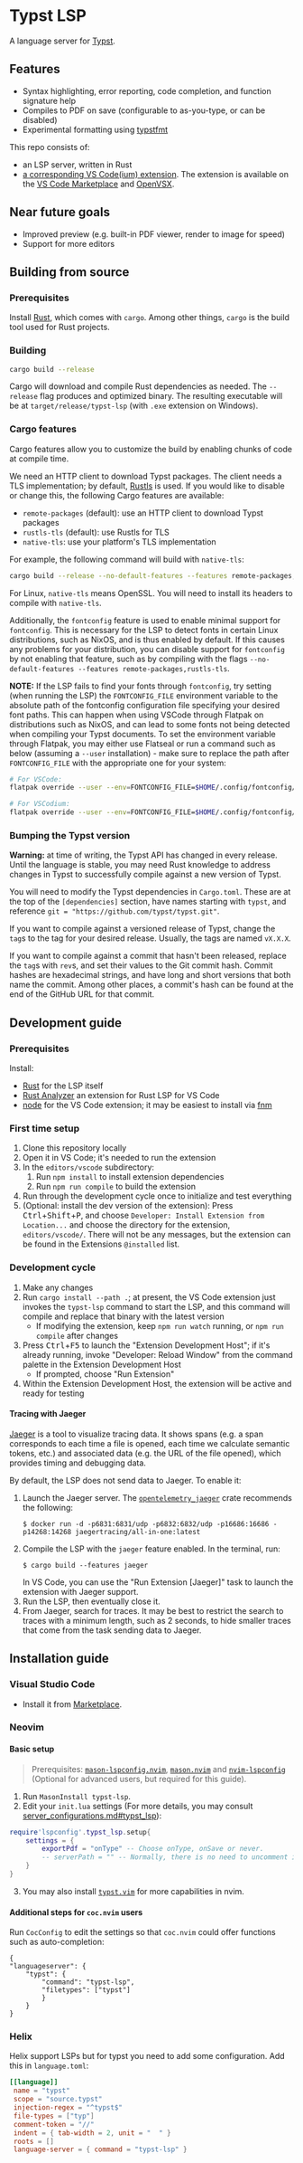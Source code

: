 # Typst LSP

A language server for [Typst](https://typst.app/).

## Features

- Syntax highlighting, error reporting, code completion, and function signature
    help
- Compiles to PDF on save (configurable to as-you-type, or can be disabled)
- Experimental formatting using [typstfmt](https://github.com/astrale-sharp/typstfmt)

This repo consists of:

- an LSP server, written in Rust
- [a corresponding VS Code(ium) extension](https://github.com/nvarner/typst-lsp/tree/master/editors/vscode).
The extension is available on the [VS Code Marketplace](https://marketplace.visualstudio.com/items?itemName=nvarner.typst-lsp)
and [OpenVSX](https://open-vsx.org/extension/nvarner/typst-lsp).

## Near future goals

- Improved preview (e.g. built-in PDF viewer, render to image for speed)
- Support for more editors

## Building from source

### Prerequisites
Install [Rust](https://www.rust-lang.org/), which comes with `cargo`. Among other things, `cargo` is the build tool used for Rust projects.

### Building
```sh
cargo build --release
```
Cargo will download and compile Rust dependencies as needed. The `--release` flag produces and optimized binary. The resulting executable will be at `target/release/typst-lsp` (with `.exe` extension on Windows).

### Cargo features
Cargo features allow you to customize the build by enabling chunks of code at compile time.

We need an HTTP client to download Typst packages. The client needs a TLS
implementation; by default, [Rustls](https://github.com/rustls/rustls) is used. If you would like to disable or change this, the following Cargo features are available:

- `remote-packages` (default): use an HTTP client to download Typst packages
- `rustls-tls` (default): use Rustls for TLS
- `native-tls`: use your platform's TLS implementation

For example, the following command will build with `native-tls`:
```sh
cargo build --release --no-default-features --features remote-packages,fontconfig,native-tls
```

For Linux, `native-tls` means OpenSSL. You will need to install its headers to compile with `native-tls`.

Additionally, the `fontconfig` feature is used to enable minimal support for `fontconfig`. This is necessary
for the LSP to detect fonts in certain Linux distributions, such as NixOS, and is thus enabled by default.
If this causes any problems for your distribution, you can disable support for `fontconfig` by not enabling that feature,
such as by compiling with the flags `--no-default-features --features remote-packages,rustls-tls`.

**NOTE:** If the LSP fails to find your fonts through `fontconfig`, try setting (when running the LSP) the `FONTCONFIG_FILE`
environment variable to the absolute path of the fontconfig configuration file specifying your desired font paths. This can happen
when using VSCode through Flatpak on distributions such as NixOS, and can lead to some fonts not being detected when compiling your
Typst documents. To set the environment variable through Flatpak, you may either use Flatseal or run a command such as below
(assuming a `--user` installation) - make sure to replace the path after `FONTCONFIG_FILE` with the appropriate one for your system:

```sh
# For VSCode:
flatpak override --user --env=FONTCONFIG_FILE=$HOME/.config/fontconfig/conf.d/configfilenamehere.conf com.visualstudio.code

# For VSCodium:
flatpak override --user --env=FONTCONFIG_FILE=$HOME/.config/fontconfig/conf.d/configfilenamehere.conf com.vscodium.codium
```

### Bumping the Typst version
**Warning:** at time of writing, the Typst API has changed in every release. Until the language is stable, you may need Rust knowledge to address changes in Typst to successfully compile against a new version of Typst.

You will need to modify the Typst dependencies in `Cargo.toml`. These are at the top of the `[dependencies]` section, have names starting with `typst`, and reference `git = "https://github.com/typst/typst.git"`.

If you want to compile against a versioned release of Typst, change the `tag`s to the tag for your desired release. Usually, the tags are named `vX.X.X`.

If you want to compile against a commit that hasn't been released, replace the `tag`s with `rev`s, and set their values to the Git commit hash. Commit hashes are hexadecimal strings, and have long and short versions that both name the commit. Among other places, a commit's hash can be found at the end of the GitHub URL for that commit.

## Development guide

### Prerequisites

Install:

- [Rust](https://www.rust-lang.org/) for the LSP itself
- [Rust Analyzer](https://rust-analyzer.github.io/) an extension for Rust LSP for VS Code
- [node](https://nodejs.org/en) for the VS Code extension; it may be easiest to
    install via [fnm](https://github.com/Schniz/fnm)

### First time setup

1. Clone this repository locally
2. Open it in VS Code; it's needed to run the extension
3. In the `editors/vscode` subdirectory:
    1. Run `npm install` to install extension dependencies
    2. Run `npm run compile` to build the extension
4. Run through the development cycle once to initialize and test everything
5. (Optional: install the dev version of the extension): Press <kbd>Ctrl</kbd>+<kbd>Shift</kbd>+<kbd>P</kbd>,
and choose `Developer: Install Extension from Location...` and choose
the directory for the extension, `editors/vscode/`. There will not be any messages, but
the extension can be found in the Extensions `@installed` list.

### Development cycle

1. Make any changes
2. Run `cargo install --path .`; at present, the VS Code extension just invokes
    the `typst-lsp` command to start the LSP, and this command will compile and
    replace that binary with the latest version
    - If modifying the extension, keep `npm run watch` running, or `npm run compile`
        after changes
3. Press <kbd>Ctrl</kbd>+<kbd>F5</kbd> to launch the "Extension Development Host"; if it's already
    running, invoke "Developer: Reload Window" from the command palette in the
    Extension Development Host
    - If prompted, choose "Run Extension"
4. Within the Extension Development Host, the extension will be active and ready
    for testing

#### Tracing with Jaeger

[Jaeger](https://www.jaegertracing.io/) is a tool to visualize tracing data. It
shows spans (e.g. a span corresponds to each time a file is opened, each time we
calculate semantic tokens, etc.) and associated data (e.g. the URL of the file
opened), which provides timing and debugging data.

By default, the LSP does not send data to Jaeger. To enable it:

1. Launch the Jaeger server. The [`opentelemetry_jaeger`](https://docs.rs/opentelemetry-jaeger/latest/opentelemetry_jaeger/)
    crate recommends the following:
    ```
    $ docker run -d -p6831:6831/udp -p6832:6832/udp -p16686:16686 -p14268:14268 jaegertracing/all-in-one:latest
    ```
2. Compile the LSP with the `jaeger` feature enabled. In the terminal, run:
    ```
    $ cargo build --features jaeger
    ```
    In VS Code, you can use the "Run Extension [Jaeger]" task to launch the
    extension with Jaeger support.
3. Run the LSP, then eventually close it.
4. From Jaeger, search for traces. It may be best to restrict the search to
    traces with a minimum length, such as 2 seconds, to hide smaller traces that
    come from the task sending data to Jaeger.

## Installation guide

### Visual Studio Code

- Install it from [Marketplace](https://marketplace.visualstudio.com/items?itemName=nvarner.typst-lsp).

### Neovim

#### Basic setup

> Prerequisites: [`mason-lspconfig.nvim`](https://github.com/williamboman/mason-lspconfig.nvim), [`mason.nvim`](https://github.com/williamboman/mason.nvim) and [`nvim-lspconfig`](https://github.com/neovim/nvim-lspconfig) (Optional for advanced users, but required for this guide).

1. Run `MasonInstall typst-lsp`.
2. Edit your `init.lua` settings (For more details, you may consult [server_configurations.md#typst_lsp](https://github.com/neovim/nvim-lspconfig/blob/master/doc/server_configurations.md#typst_lsp)):
```lua
require'lspconfig'.typst_lsp.setup{
	settings = {
		exportPdf = "onType" -- Choose onType, onSave or never.
        -- serverPath = "" -- Normally, there is no need to uncomment it.
	}
}
```
3. You may also install [`typst.vim`](https://github.com/kaarmu/typst.vim) for more capabilities in nvim.

#### Additional steps for `coc.nvim` users

Run `CocConfig` to edit the settings so that `coc.nvim` could offer functions such as auto-completion:
```
{
"languageserver": {
    "typst": {
        "command": "typst-lsp",
        "filetypes": ["typst"]
        }
    }
}
```

### Helix

Helix support LSPs but for typst you need to add some configuration.
Add this in `language.toml`:

```toml
[[language]]
 name = "typst"
 scope = "source.typst"
 injection-regex = "^typst$"
 file-types = ["typ"]
 comment-token = "//"
 indent = { tab-width = 2, unit = "  " }
 roots = []
 language-server = { command = "typst-lsp" }
```
